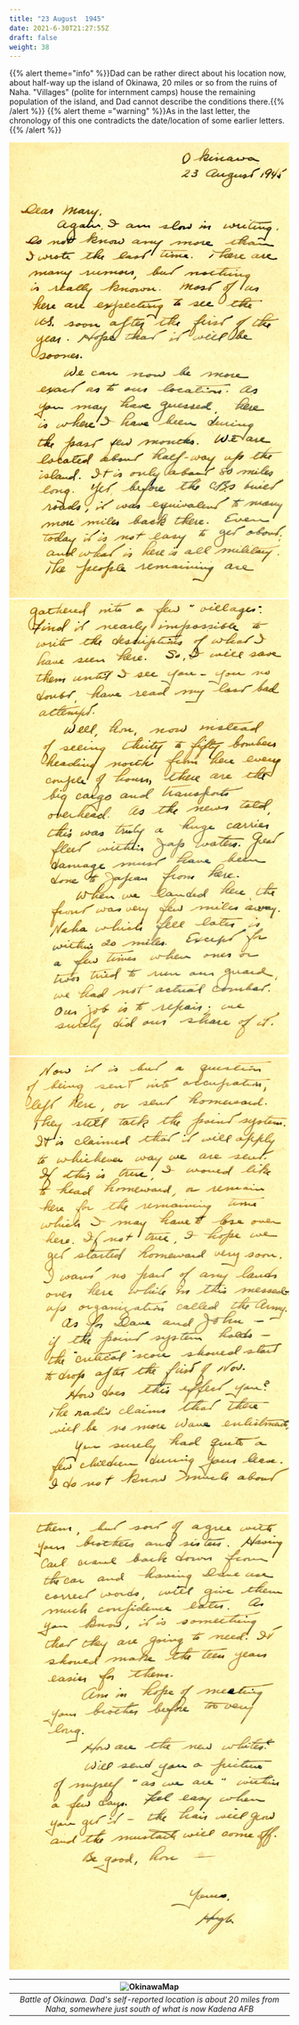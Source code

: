 ```yaml
---
title: "23 August  1945"
date: 2021-6-30T21:27:55Z
draft: false
weight: 38
---
```


{{% alert theme="info" %}}Dad can be rather direct about his location now, about half-way up the island of Okinawa, 20 miles or so from the ruins of Naha.  "Villages" (polite for internment camps) house the remaining population of the island, and Dad cannot describe the conditions there.{{% /alert %}}
{{% alert theme ="warning" %}}As in the last letter, the chronology of this one contradicts the date/location of some earlier letters. {{% /alert %}}

![page 1](img121.jpg)
![page 2](img122.jpg)
![page 3](img123.jpg)
![page 4](img124.jpg)

| ![OkinawaMap](OkinawaBattleMap.jpg?height=300px)|
|:---:|
|*Battle of Okinawa.  Dad's self-reported location is about 20 miles from Naha, somewhere just south of what is now Kadena AFB*|






